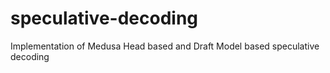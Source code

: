 # speculative-decoding
Implementation of Medusa Head based and Draft Model based speculative decoding
